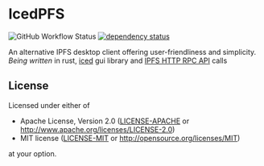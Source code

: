 # IcedPFS
![GitHub Workflow Status](https://img.shields.io/github/workflow/status/SkymanOne/IcedPFS/Simple%20build%20of%20an%20app)
[![dependency status](https://deps.rs/repo/github/skymanone/icedpfs/status.svg)](https://deps.rs/repo/github/skymanone/icedpfs)

An alternative IPFS desktop client offering user-friendliness and simplicity. 
*Being written* in rust, [iced](https://iced.rs) gui library and [IPFS HTTP RPC API](https://docs.ipfs.io/reference/http/api/) calls

## License

Licensed under either of

 * Apache License, Version 2.0
   ([LICENSE-APACHE](LICENSE-APACHE) or http://www.apache.org/licenses/LICENSE-2.0)
 * MIT license
   ([LICENSE-MIT](LICENSE-MIT) or http://opensource.org/licenses/MIT)

at your option.